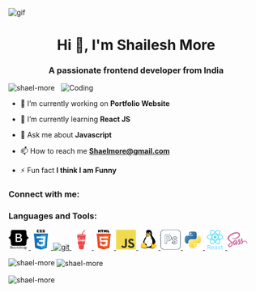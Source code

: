 
![gif](https://github.com/Shael-More/Shael-More/assets/89303457/1bee543d-9a76-41a6-bfc0-dd3083b72a97)

<h1 align="center">Hi 👋, I'm Shailesh More</h1>
<h3 align="center">A passionate frontend developer from India</h3>

<img align="right" src="https://external-content.duckduckgo.com/iu/?u=https%3A%2F%2Fcdn.dribbble.com%2Fusers%2F1162077%2Fscreenshots%2F3848914%2Fprogrammer.gif&f=1&nofb=1&ipt=e1d527d5a167a9f362ccbdf1320e26f20d802dca257b45458d431abce33fb9c6&ipo=images" alt="Coding" width="400"> 

<p align="left"> <img src="https://komarev.com/ghpvc/?username=shael-more&label=Profile%20views&color=0e75b6&style=flat" alt="shael-more" /> </p>

- 🔭 I’m currently working on **Portfolio Website**

- 🌱 I’m currently learning **React JS**

- 💬 Ask me about **Javascript**

- 📫 How to reach me **Shaelmore@gmail.com**

- ⚡ Fun fact **I think I am Funny**

<h3 align="left">Connect with me:</h3>
<p align="left">
</p>

<h3 align="left">Languages and Tools:</h3>
<p align="left"> <a href="https://getbootstrap.com" target="_blank" rel="noreferrer"> <img src="https://raw.githubusercontent.com/devicons/devicon/master/icons/bootstrap/bootstrap-plain-wordmark.svg" alt="bootstrap" width="40" height="40"/> </a> <a href="https://www.w3schools.com/css/" target="_blank" rel="noreferrer"> <img src="https://raw.githubusercontent.com/devicons/devicon/master/icons/css3/css3-original-wordmark.svg" alt="css3" width="40" height="40"/> </a> <a href="https://git-scm.com/" target="_blank" rel="noreferrer"> <img src="https://www.vectorlogo.zone/logos/git-scm/git-scm-icon.svg" alt="git" width="40" height="40"/> </a> <a href="https://gulpjs.com" target="_blank" rel="noreferrer"> <img src="https://raw.githubusercontent.com/devicons/devicon/master/icons/gulp/gulp-plain.svg" alt="gulp" width="40" height="40"/> </a> <a href="https://www.w3.org/html/" target="_blank" rel="noreferrer"> <img src="https://raw.githubusercontent.com/devicons/devicon/master/icons/html5/html5-original-wordmark.svg" alt="html5" width="40" height="40"/> </a> <a href="https://developer.mozilla.org/en-US/docs/Web/JavaScript" target="_blank" rel="noreferrer"> <img src="https://raw.githubusercontent.com/devicons/devicon/master/icons/javascript/javascript-original.svg" alt="javascript" width="40" height="40"/> </a> <a href="https://www.linux.org/" target="_blank" rel="noreferrer"> <img src="https://raw.githubusercontent.com/devicons/devicon/master/icons/linux/linux-original.svg" alt="linux" width="40" height="40"/> </a> <a href="https://www.photoshop.com/en" target="_blank" rel="noreferrer"> <img src="https://raw.githubusercontent.com/devicons/devicon/master/icons/photoshop/photoshop-line.svg" alt="photoshop" width="40" height="40"/> </a> <a href="https://www.python.org" target="_blank" rel="noreferrer"> <img src="https://raw.githubusercontent.com/devicons/devicon/master/icons/python/python-original.svg" alt="python" width="40" height="40"/> </a> <a href="https://reactjs.org/" target="_blank" rel="noreferrer"> <img src="https://raw.githubusercontent.com/devicons/devicon/master/icons/react/react-original-wordmark.svg" alt="react" width="40" height="40"/> </a> <a href="https://sass-lang.com" target="_blank" rel="noreferrer"> <img src="https://raw.githubusercontent.com/devicons/devicon/master/icons/sass/sass-original.svg" alt="sass" width="40" height="40"/> </a> </p>

<p><img align="left" src="https://github-readme-stats.vercel.app/api/top-langs?username=shael-more&show_icons=true&locale=en&layout=compact" alt="shael-more" /></p>

<p>&nbsp;<img align="center" src="https://github-readme-stats.vercel.app/api?username=shael-more&show_icons=true&locale=en" alt="shael-more" /></p>

<p><img align="center" src="https://github-readme-streak-stats.herokuapp.com/?user=shael-more&" alt="shael-more" /></p>
